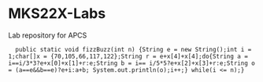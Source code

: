 # MKS22X-Labs

Lab repository for APCS

      public static void fizzBuzz(int n) {String e = new String();int i = 1;char[]x = {70,105,66,117,122};String r = e+x[4]+x[4];do{String a = i==i/3*3?e+x[0]+x[1]+r:e;String b = i== i/5*5?e+x[2]+x[3]+r:e;String o = (a==e&&b==e)?e+i:a+b; System.out.println(o);i++;} while(i <= n);}
